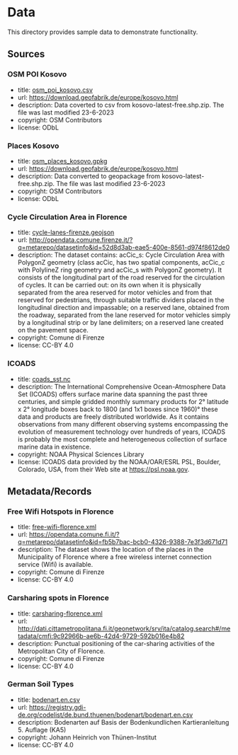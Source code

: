# Data

This directory provides sample data to demonstrate functionality.

## Sources

### OSM POI Kosovo
- title: [osm_poi_kosovo.csv](osm_poi_kosovo.csv)
- url: https://download.geofabrik.de/europe/kosovo.html
- description: Data coverted to csv from kosovo-latest-free.shp.zip. The file was last modified 23-6-2023
- copyright: OSM Contributors
- license: ODbL

### Places Kosovo
- title: [osm_places_kosovo.gpkg](./osm_places_kosovo.gpkg)
- url: https://download.geofabrik.de/europe/kosovo.html
- description: Data converted to geopackage from kosovo-latest-free.shp.zip. The file was last modified 23-6-2023
- copyright: OSM Contributors
- license: ODbL

### Cycle Circulation Area in Florence
- title: [cycle-lanes-firenze.geojson](cycle-lanes-firenze.geojson)
- url: http://opendata.comune.firenze.it/?q=metarepo/datasetinfo&id=52d8d3ab-eae5-400e-8561-d974f8612de0
- description: The dataset contains: acCic_s: Cycle Circulation Area with PolygonZ geometry (class acCic, has two spatial components, acCic_c with PolylineZ ring geometry and acCic_s with PolygonZ geometry). It consists of the longitudinal part of the road reserved for the circulation of cycles. It can be carried out: on its own when it is physically separated from the area reserved for motor vehicles and from that reserved for pedestrians, through suitable traffic dividers placed in the longitudinal direction and impassable; on a reserved lane, obtained from the roadway, separated from the lane reserved for motor vehicles simply by a longitudinal strip or by lane delimiters; on a reserved lane created on the pavement space.
- copyright: Comune di Firenze
- license: CC-BY 4.0

### ICOADS
- title: [coads_sst.nc](coads_sst.nc)
- description: The International Comprehensive Ocean-Atmosphere Data Set (ICOADS) offers surface marine data spanning the past three centuries, and simple gridded monthly summary products for 2° latitude x 2° longitude boxes back to 1800 (and 1x1 boxes since 1960)° these data and products are freely distributed worldwide. As it contains observations from many different observing systems encompassing the evolution of measurement technology over hundreds of years, ICOADS is probably the most complete and heterogeneous collection of surface marine data in existence.
- copyright: NOAA Physical Sciences Library
- license: ICOADS data provided by the NOAA/OAR/ESRL PSL, Boulder, Colorado, USA, from their Web site at https://psl.noaa.gov.


## Metadata/Records

### Free Wifi Hotspots in Florence
- title: [free-wifi-florence.xml](./records/xml/free-wifi-florence.xml)
- url: https://opendata.comune.fi.it/?q=metarepo/datasetinfo&id=fb5b7bac-bcb0-4326-9388-7e3f3d671d71
- description: The dataset shows the location of the places in the Municipality of Florence where a free wireless internet connection service (Wifi) is available.
- copyright: Comune di Firenze
- license: CC-BY 4.0

### Carsharing spots in Florence
- title: [carsharing-florence.xml](./records/xml/carsharing-florence.xml)
- url: http://dati.cittametropolitana.fi.it/geonetwork/srv/ita/catalog.search#/metadata/cmfi:9c92966b-ae6b-42d4-9729-592b016e4b82
- description: Punctual positioning of the car-sharing activities of the Metropolitan City of Florence.
- copyright: Comune di Firenze
- license: CC-BY 4.0

### German Soil Types
- title: [bodenart.en.csv](bodenart.en.csv)
- url: https://registry.gdi-de.org/codelist/de.bund.thuenen/bodenart/bodenart.en.csv
- description: Bodenarten auf Basis der Bodenkundlichen Kartieranleitung 5. Auflage (KA5)
- copyright: Johann Heinrich von Thünen-Institut
- license: CC-BY 4.0
